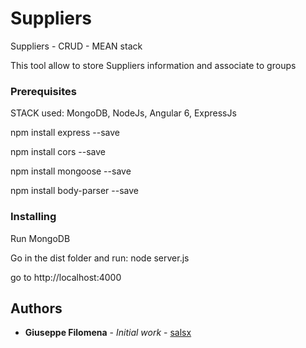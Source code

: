 # Suppliers

Suppliers - CRUD - MEAN stack

This tool allow to store Suppliers information and associate to groups

### Prerequisites

STACK used: MongoDB, NodeJs, Angular 6, ExpressJs

npm install express --save

npm install cors --save

npm install mongoose --save

npm install body-parser --save


### Installing

Run MongoDB

Go in the dist folder and run: node server.js 

go to http://localhost:4000

## Authors

* **Giuseppe Filomena** - *Initial work* - [salsx](https://github.com/salsx)
